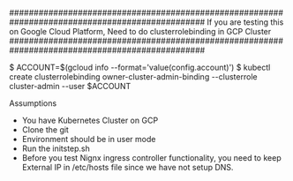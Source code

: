 ################################################################################################
If you are testing this on Google Cloud Platform, Need to do clusterrolebinding in GCP Cluster
################################################################################################

$ ACCOUNT=$(gcloud info --format='value(config.account)')
$ kubectl create clusterrolebinding owner-cluster-admin-binding --clusterrole cluster-admin --user $ACCOUNT



Assumptions 
- You have Kubernetes Cluster on GCP
- Clone the git
- Environment should be in user mode
- Run the initstep.sh
- Before you test Nignx ingress controller functionality, you need to keep External IP in /etc/hosts file since we have not setup DNS.








